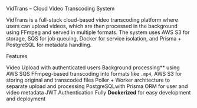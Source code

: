 VidTrans – Cloud Video Transcoding System

VidTrans is a full-stack cloud-based video transcoding platform where users can upload videos, which are then processed in the background using FFmpeg and served in multiple formats. The system uses AWS S3 for storage, SQS for job queuing, Docker for service isolation, and Prisma + PostgreSQL for metadata handling.


 Features

Video Upload with authenticated users
Background processing** using AWS SQS
FFmpeg-based transcoding into formats like `.mp4`,
AWS S3 for storing original and transcoded files
Poller + Worker architecture to separate upload and processing
PostgreSQLwith Prisma ORM for user and video metadata
JWT Authentication
 Fully **Dockerized** for easy development and deployment
